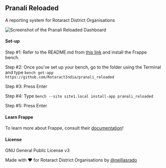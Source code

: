## Pranali Reloaded

A reporting system for Rotaract District Organisations

![Screenshot of the Pranali Reloaded Dashboard](https://i.imgur.com/b6m81gc.png)

#### Set-up

Step #1: Refer to the README.md from [this link](https://github.com/frappe/bench) and install the Frappe bench.

Step #2: Once you've set up your bench, go to the folder using the Terminal and type
```bench get-app https://github.com/RotaractIndia/pranali_reloaded```

Step #3: Press Enter

Step #4: Type
```bench --site site1.local install-app pranali_reloaded```

Step #5: Press Enter

#### Learn Frappe

To learn more about Frappe, consult their [documentation](https://frappe.io/docs/user/en)!

#### License

GNU General Public License v3

Made with ❤️ for Rotaract District Organisations by [@neillasrado](https://github.com/neilLasrado)

